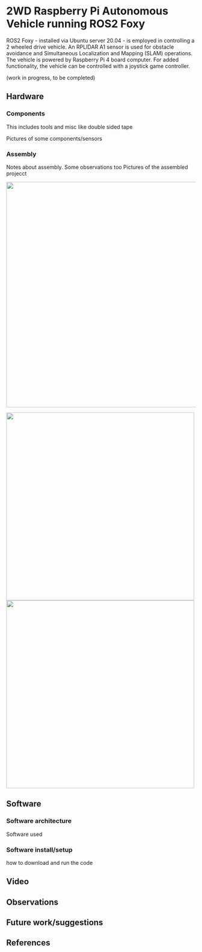 # 2WD Raspberry Pi Autonomous Vehicle running ROS2 Foxy
ROS2 Foxy - installed via Ubuntu server 20.04 - is employed in controlling a 2 wheeled drive vehicle. An RPLIDAR A1 sensor is used for obstacle avoidance and Simultaneous Localization and Mapping (SLAM) operations. The vehicle is powered by Raspberry Pi 4 board computer. For added functionality, the vehicle can be controlled with a joystick game controller.

(work in progress, to be completed) 

## Hardware

### Components
This includes tools and misc like double sided tape

Pictures of some components/sensors

### Assembly
Notes about assembly. Some observations too
Pictures of the assembled projecct

<p align="center">
  <img src=images/side.jpg width="600">
</p>

<p float="left">
  <img src=images/top.jpg width="500"> 
  <img src=images/bottom.jpg width="500">
 </p>

## Software

### Software architecture
Software used

### Software install/setup
how to download and run the code

## Video

## Observations


## Future work/suggestions


## References






